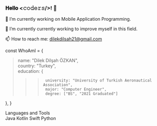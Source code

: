 ### 𝐇𝐞𝐥𝐥𝐨 <𝚌𝚘𝚍𝚎𝚛𝚜/>! 👋


🔭 I’m currently working on Mobile Application Programming.

🌱 I’m currently currently working to improve myself in this field.

📫 How to reach me: dilekdilsah21@gmail.com

const WhoAmI = { <br>
  >name: "Dilek Dilşah ÖZKAN", <br>
  >country: "Turkey", <br>
  >education: { <br>
  >> >      university: "University of Turkish Aeronautical Association", 
  >> >      major: "Computer Engineer", 
  >> >      degree: ["BS", "2021 Graduated"] 
  
 }, 
} <br>

Languages and Tools <br>
Java Kotlin Swift Python

